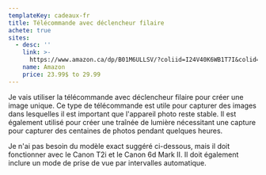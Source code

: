 ```yaml
---
templateKey: cadeaux-fr
title: Télécommande avec déclencheur filaire
achete: true
sites:
  - desc: ''
    link: >-
      https://www.amazon.ca/dp/B01M6ULLSV/?coliid=I24V40K6WB1T7I&colid=2JQ92RAZIDPNX&psc=0&ref_=lv_ov_lig_dp_it
    name: Amazon
    price: 23.99$ to 29.99
---
```

Je vais utiliser la télécommande avec déclencheur filaire pour créer une image unique. Ce type de télécommande est utile pour capturer des images dans lesquelles il est important que l'appareil photo reste stable. Il est également utilisé pour créer une traînée de lumière nécessitant une capture pour capturer des centaines de photos pendant quelques heures. 

Je n'ai pas besoin du modèle exact suggéré ci-dessous, mais il doit fonctionner avec le Canon T2i et le Canon 6d Mark II. Il doit également inclure un mode de prise de vue par intervalles automatique.
